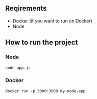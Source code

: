 
## Reqirements 
- Docker (if you want to run on Docker)
- Node

## How to run the project
### Node
```
node app.js
```
### Docker
```
docker run -p 3000:3000 my-node-app
```

